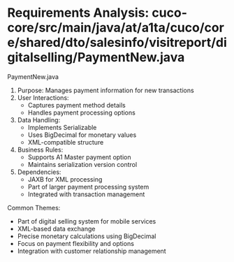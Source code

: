 # Requirements Analysis: cuco-core/src/main/java/at/a1ta/cuco/core/shared/dto/salesinfo/visitreport/digitalselling/PaymentNew.java

PaymentNew.java
1. Purpose: Manages payment information for new transactions
2. User Interactions:
   - Captures payment method details
   - Handles payment processing options
3. Data Handling:
   - Implements Serializable
   - Uses BigDecimal for monetary values
   - XML-compatible structure
4. Business Rules:
   - Supports A1 Master payment option
   - Maintains serialization version control
5. Dependencies:
   - JAXB for XML processing
   - Part of larger payment processing system
   - Integrated with transaction management

Common Themes:
- Part of digital selling system for mobile services
- XML-based data exchange
- Precise monetary calculations using BigDecimal
- Focus on payment flexibility and options
- Integration with customer relationship management